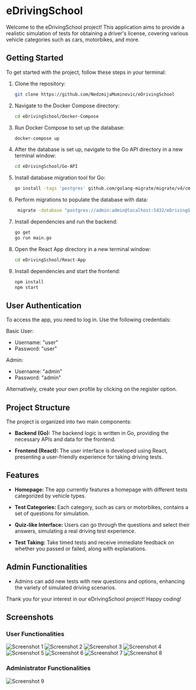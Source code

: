 # eDrivingSchool

Welcome to the eDrivingSchool project! This application aims to provide a realistic simulation of tests for obtaining a driver's license, covering various vehicle categories such as cars, motorbikes, and more.

## Getting Started

To get started with the project, follow these steps in your terminal:

1. Clone the repository:

    ```bash
    git clone https://github.com/NedzmijaMuminovic/eDrivingSchool
    ```

2. Navigate to the Docker Compose directory:

    ```bash
    cd eDrivingSchool/Docker-Compose
    ```

3. Run Docker Compose to set up the database:

    ```bash
    docker-compose up
    ```

4. After the database is set up, navigate to the Go API directory in a new terminal window:

    ```bash
    cd eDrivingSchool/Go-API
    ```

5. Install database migration tool for Go:
   
    ```bash
    go install -tags 'postgres' github.com/golang-migrate/migrate/v4/cmd/migrate@latest
    ```

6. Perform migrations to populate the database with data:

   ```bash
    migrate -database "postgres://admin:admin@localhost:5432/eDrivingSchoolDB?sslmode=disable" -path migrations up
    ```

7. Install dependencies and run the backend:

    ```bash
    go get
    go run main.go
    ```

8. Open the React App directory in a new terminal window:

    ```bash
    cd eDrivingSchool/React-App
    ```

9. Install dependencies and start the frontend:

    ```bash
    npm install
    npm start
    ```

## User Authentication
To access the app, you need to log in. Use the following credentials:

Basic User: 
- Username: "user"
- Password: "user"

Admin: 
- Username: "admin" 
- Password: "admin"

Alternatively, create your own profile by clicking on the register option.
 
## Project Structure

The project is organized into two main components:

- **Backend (Go):** The backend logic is written in Go, providing the necessary APIs and data for the frontend.

- **Frontend (React):** The user interface is developed using React, presenting a user-friendly experience for taking driving tests.

## Features

- **Homepage:** The app currently features a homepage with different tests categorized by vehicle types.

- **Test Categories:** Each category, such as cars or motorbikes, contains a set of questions for simulation.

- **Quiz-like Interface:** Users can go through the questions and select their answers, simulating a real driving test experience.

- **Test Taking:** Take timed tests and receive immediate feedback on whether you passed or failed, along with explanations.

## Admin Functionalities
- Admins can add new tests with new questions and options, enhancing the variety of simulated driving scenarios.

Thank you for your interest in our eDrivingSchool project! Happy coding!

## Screenshots
### User Functionalities
![Screenshot 1](Screenshots/1.png)
![Screenshot 2](Screenshots/2.png)
![Screenshot 3](Screenshots/3.png)
![Screenshot 4](Screenshots/4.png)
![Screenshot 5](Screenshots/5.png)
![Screenshot 6](Screenshots/6.png)
![Screenshot 7](Screenshots/7.png)
![Screenshot 8](Screenshots/8.png)

### Administrator Functionalities
![Screenshot 9](Screenshots/9.png)
